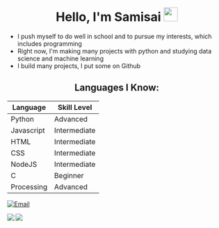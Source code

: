 <h1 align="center">
Hello, I'm Samisai
<img src="https://raw.githubusercontent.com/blackcater/blackcater/main/images/Hi.gif" height="32" />
</h1>

- I push myself to do well in school and to pursue my interests, which includes programming
- Right now, I'm making many projects with python and studying data science and machine learning
- I build many projects, I put some on Github

<h2 align="center">
Languages I Know:
</h2>

Language | Skill Level
------------ | -------------
Python | Advanced
Javascript | Intermediate
HTML | Intermediate
CSS | Intermediate
NodeJS | Intermediate
C | Beginner
Processing | Advanced

[![Email](https://img.shields.io/badge/Email-252422.svg?style=for-the-badge&logo=gmail)](mailto:samisaibusinessinquiries@gmail.com)

<img align="left" src="https://github-readme-stats.vercel.app/api?username=Sami-ul&count_private=true&include_all_commits=true&show_icons=true&hide_border=true&bg_color=0d1117&text_color=c9d1d9&title_color=50a6ff&icon_color=3572a5"/>

<img align="left" src="https://github-readme-stats.vercel.app/api/top-langs/?username=Sami-ul&layout=compact&card_width=250&hide_border=true&bg_color=0d1117&text_color=c9d1d9&title_color=50a6ff&icon_color=3572a5"/>
